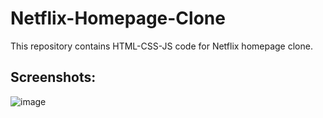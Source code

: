 # Netflix-Homepage-Clone
This repository contains HTML-CSS-JS code for Netflix homepage clone.

## Screenshots:

![image](https://github.com/Tejas-warade/Netflix-Homepage-Clone/assets/108890932/f49dabf6-3c0f-4cc0-83ce-f5fc133bc66a)


